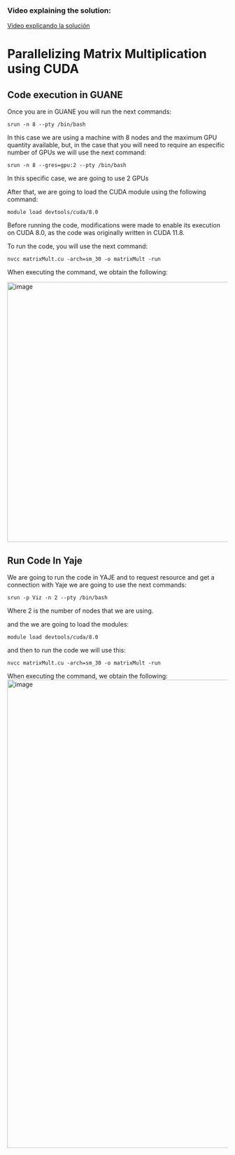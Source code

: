 ### Video explaining the solution:

[Video explicando la solución](https://youtu.be/3HMzu_yRq8k?si=3qh-UlRKpG7vXySA)

# Parallelizing Matrix Multiplication using CUDA

## Code execution in GUANE

Once you are in GUANE you will run the next commands: 

```shell
srun -n 8 --pty /bin/bash
```
In this case we are using a machine with 8 nodes and the maximum GPU quantity available, but, in the case that you will need to require an especific number of GPUs we will use the next command: 
```shell
srun -n 8 --gres=gpu:2 --pty /bin/bash
```

In this specific case, we are going to use 2 GPUs

After that, we are going to load the CUDA module using the following command:
```shell
module load devtools/cuda/8.0
```

Before running the code, modifications were made to enable its execution on CUDA 8.0, as the code was originally written in CUDA 11.8.

To run the code, you will use the next command:
```shell
nvcc matrixMult.cu -arch=sm_30 -o matrixMult -run
```
When executing the command, we obtain the following:


<img width="593" alt="image" src="https://github.com/SC3UIS/IntroPP2191621/assets/67378380/3e431832-7d4b-43f1-88c8-7f832e7ca866">


## Run Code In Yaje

We are going to run the code in YAJE and to request resource and get a connection with Yaje we are going to use the next commands:
```shell
srun -p Viz -n 2 --pty /bin/bash
```
Where 2 is the number of nodes that we are using.

and the we are going to load the modules:
```shell
module load devtools/cuda/8.0
```
and then to run the code we will use this:
```shell
nvcc matrixMult.cu -arch=sm_30 -o matrixMult -run
```

When executing the command, we obtain the following:
<img width="1068" alt="image" src="https://github.com/SC3UIS/IntroPP2191621/assets/67378380/2d080247-e0e5-433a-8998-a10bf91f7ed7">

